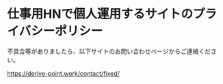 # 仕事用HNで個人運用するサイトのプライバシーポリシー

不具合等がありましたら、以下サイトのお問い合わせページからご連絡ください。

https://derive-point.work/contact/fixed/
